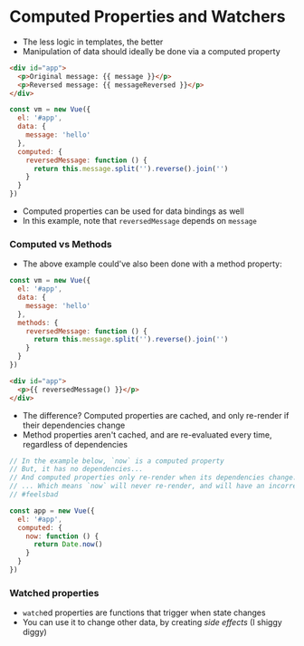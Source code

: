 # Computed Properties and Watchers

* The less logic in templates, the better
* Manipulation of data should ideally be done via a computed property

```html
<div id="app">
  <p>Original message: {{ message }}</p>
  <p>Reversed message: {{ messageReversed }}</p>
</div>
```

```js
const vm = new Vue({
  el: '#app',
  data: {
    message: 'hello'
  },
  computed: {
    reversedMessage: function () {
      return this.message.split('').reverse().join('')
    }
  }
})
```

* Computed properties can be used for data bindings as well
* In this example, note that `reversedMessage` depends on `message`


### Computed vs Methods

* The above example could've also been done with a method property:

```js
const vm = new Vue({
  el: '#app',
  data: {
    message: 'hello'
  },
  methods: {
    reversedMessage: function () {
      return this.message.split('').reverse().join('')
    }
  }
})
```

```html
<div id="app">
  <p>{{ reversedMessage() }}</p>
</div>
```

* The difference? Computed properties are cached, and only re-render if their dependencies change
* Method properties aren't cached, and are re-evaluated every time, regardless of dependencies

```js
// In the example below, `now` is a computed property
// But, it has no dependencies...
// And computed properties only re-render when its dependencies change...
// ... Which means `now` will never re-render, and will have an incorrect date.
// #feelsbad

const app = new Vue({
  el: '#app',
  computed: {
    now: function () {
      return Date.now()
    }
  }
})
```

### Watched properties

* `watch`ed properties are functions that trigger when state changes
* You can use it to change other data, by creating _side effects_ (I shiggy diggy)
